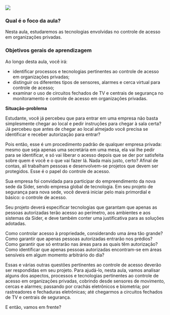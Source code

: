 [![](https://ampli-images.s3.amazonaws.com/production/50397de8-bd2d-4572-b26d-e1b819ecceb2/original)](https://ampli-images.s3.amazonaws.com/production/50397de8-bd2d-4572-b26d-e1b819ecceb2/original)

### **Qual é o foco da aula?**

Nesta aula, estudaremos as tecnologias envolvidas no controle de acesso em organizações privadas.

### **Objetivos gerais de aprendizagem**

Ao longo desta aula, você irá:

- identificar processos e tecnologias pertinentes ao controle de acesso em organizações privadas;
- distinguir os diferentes tipos de sensores, alarmes e cerca virtual para controle de acesso;
- examinar o uso de circuitos fechados de TV e centrais de segurança no monitoramento e controle de acesso em organizações privadas.

**Situação-problema**

Estudante, você já percebeu que para entrar em uma empresa não basta simplesmente chegar ao local e pedir instruções para chegar à sala certa? Já percebeu que antes de chegar ao local almejado você precisa se identificar e receber autorização para entrar?

Pois então, esse é um procedimento padrão de qualquer empresa privada: mesmo que seja apenas uma secretária em uma mesa, ela vai lhe pedir para se identificar, e só vai liberar o acesso depois que se der por satisfeita sobre quem é você e o que vai fazer lá. Nada mais justo, certo? Afinal de contas, ali trabalham pessoas e desenvolvem-se projetos que devem ser protegidos. Esse é o papel do controle de acesso.

Sua empresa foi convidada para participar do empreendimento da nova sede da Sider, sendo empresa global de tecnologia. Em seu projeto de segurança para nova sede, você deverá iniciar pelo mais primordial e básico: o controle de acesso.

Seu projeto deverá especificar tecnologias que garantam que apenas as pessoas autorizadas terão acesso ao perímetro, aos ambientes e aos sistemas da Sider, e deve também conter uma justificativa para as soluções adotadas.

Como controlar acesso à propriedade, considerando uma área tão grande? Como garantir que apenas pessoas autorizadas entrarão nos prédios? Como garantir que só entrarão nas áreas para as quais têm autorização? Como identificar que apenas pessoas autorizadas encontram-se em áreas sensíveis em algum momento arbitrário do dia?

Essas e várias outras questões pertinentes ao controle de acesso deverão ser respondidas em seu projeto. Para ajudá-lo, nesta aula, vamos analisar alguns dos aspectos, processos e tecnologias pertinentes ao controle de acesso em organizações privadas, cobrindo desde sensores de movimento, cercas e alarmes; passando por crachás eletrônicos e biometria; por rastreadores e fechaduras eletrônicas; até chegarmos a circuitos fechados de TV e centrais de segurança.

E então, vamos em frente?